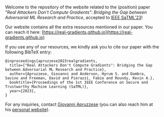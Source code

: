 Welcome to the repository of the website related to the (position) paper _"Real Attackers Don't Compute Gradients": Bridging the Gap between Adversarial ML Research and Practice_, accepted to [IEEE SaTML'23](https://satml.org/)!

Our website contains all the extra resources mentioned in our paper. You can reach it here: [https://real-gradients.github.io](https://real-gradients.github.io)

If you use any of our resources, we kindly ask you to cite our paper with the following BibTeX entry:
```
@inproceedings{apruzzese2023realgradients,
  title={"Real Attackers Don't Compute Gradients": Bridging the Gap between Adversarial ML Research and Practice},
  author={Apruzzese, Giovanni and Anderson, Hyrum S. and Dambra, Savino and Freeman, David and Pierazzi, Fabio and Roundy, Kevin A.},
  booktitle={Proceedings of the 1st IEEE Conference on Secure and Trustworthy Machine Learning (SaTML)},
  year={2023},
} 
```

For any inquiries, contact [Giovanni Apruzzese](mailto:giovanni.apruzzese@uni.li) (you can also reach him at his [personal website](https://giovanniapruzzese.com)).